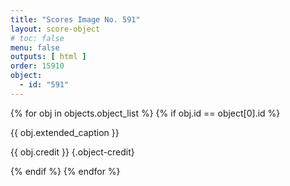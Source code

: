 ```yaml
---
title: "Scores Image No. 591"
layout: score-object
# toc: false
menu: false
outputs: [ html ]
order: 15910
object:
  - id: "591"
---
```


{% for obj in objects.object_list %}
{% if obj.id == object[0].id %}

{{ obj.extended_caption }}

{{ obj.credit }} {.object-credit}

{% endif %}
{% endfor %}
